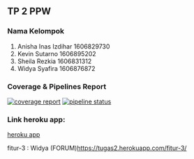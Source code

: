 ## TP 2 PPW

### Nama Kelompok
1. Anisha Inas Izdihar 1606829730
2. Kevin Sutarno 1606895202
3. Sheila Rezkia 1606831312
4. Widya Syafira 1606876872

### Coverage & Pipelines Report
[![coverage report](https://gitlab.com/ppw-c10/tugas2/badges/master/coverage.svg)](https://gitlab.com/ppw-c10/tugas2/commits/master)
[![pipeline status](https://gitlab.com/ppw-c10/tugas2/badges/master/pipeline.svg)](https://gitlab.com/ppw-c10/tugas2/commits/master)


### Link heroku app: 

[heroku app](https://tugas2.herokuapp.com/)


fitur-3 : Widya (FORUM)https://tugas2.herokuapp.com/fitur-3/